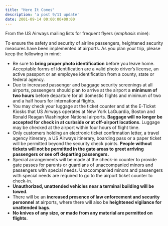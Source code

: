```yaml
---
title: "Here It Comes"
description: 'a post 9/11 update'
date: 2001-09-14 00:00:00+00:00
---
```


From the US Airways mailing lists for frequent flyers (*emphasis* mine):

To ensure the safety and security of airline passengers, heightened security measures have been implemented at airports. As you plan your trip, please keep the following in mind:

* Be sure to **bring proper photo identification** before you leave home. Acceptable forms of identification are a valid photo driver’s license, an active passport or an employee identification from a county, state or federal agency.
* Due to increased passenger and baggage security screenings at all airports, passengers should plan to arrive at the airport a **minimum of two hours** before departure for all domestic flights and minimum of two and a half hours for international flights.
* You may check your luggage at the ticket counter and at the E-Ticket Kiosks that US Airways operates at New York LaGuardia, Boston and Ronald Reagan Washington National airports. **Baggage will no longer be accepted for check in at curbside or at off-airport locations**. Luggage may be checked at the airport within four hours of flight time.
* Only customers holding an electronic ticket confirmation letter, a travel agency itinerary, a US Airways itinerary, boarding pass or a paper ticket will be permitted beyond the security check points. **People without tickets will not be permitted in the gate areas to greet arriving passengers or see off departing passengers.**
* Special arrangements will be made at the check-in counter to provide gate passes for parents or guardians of unaccompanied minors and passengers with special needs. Unaccompanied minors and passengers with special needs are required to go to the airport ticket counter to check-in.
* **Unauthorized, unattended vehicles near a terminal building will be towed**.
* There will be an **increased presence of law enforcement and security personnel** at airports, where there will also be **heightened vigilance for unattended bags**.
* **No knives of any size, or made from any material are permitted on flights**.
